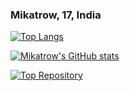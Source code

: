 ### Mikatrow, 17, India
[![Top Langs](https://github-readme-stats.vercel.app/api/top-langs/?username=mikatrow&show_icons=true&theme=tokyonight)](https://github.com/mikatrow/)

[![Mikatrow's GitHub stats](https://github-readme-stats.vercel.app/api?username=mikatrow&show_icons=true&theme=tokyonight)](https://github.com/mikatrow/)

[![Top Repository](https://github-readme-stats.vercel.app/api/pin/?username=mikatrow&repo=Python-Projects&show_icons=true&theme=tokyonight)](https://github.com/mikatrow/Python-Projects)
